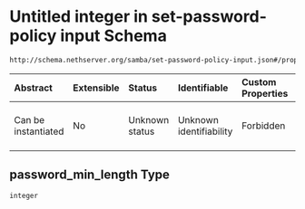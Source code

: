 # Untitled integer in set-password-policy input Schema

```txt
http://schema.nethserver.org/samba/set-password-policy-input.json#/properties/strength/properties/password_min_length
```



| Abstract            | Extensible | Status         | Identifiable            | Custom Properties | Additional Properties | Access Restrictions | Defined In                                                                                      |
| :------------------ | :--------- | :------------- | :---------------------- | :---------------- | :-------------------- | :------------------ | :---------------------------------------------------------------------------------------------- |
| Can be instantiated | No         | Unknown status | Unknown identifiability | Forbidden         | Allowed               | none                | [set-password-policy-input.json\*](samba/set-password-policy-input.json "open original schema") |

## password\_min\_length Type

`integer`
